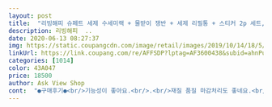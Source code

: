 ```yaml
---
layout: post 
title:  "리빙해피 슈페트 세제 수세미랙 + 물받이 쟁반 + 세제 리필통 + 스티커 2p 세트, silver, 1세트" 
description: 리빙해피  ..
date: 2020-06-13 08:27:37 
img: https://static.coupangcdn.com/image/retail/images/2019/10/14/18/5/bb0a6d69-4b6a-4c01-9467-5cff8418d43f.jpg 
linkUrl: https://link.coupang.com/re/AFFSDP?lptag=AF3600438&subid=ahnPublicAsk&pageKey=321822685&itemId=1030280882&vendorItemId=5478192831&traceid=V0-113-1bdad9b3ca55c797 
categories: [1014] 
color: 43A047 
price: 18500 
author: Ask View Shop 
cont:  "●구매후기●<br/>기능성이 좋아요.<br/>.<br/>재질 품질 마감처리도 좋네요.<br/>.<br/><br/>너무 이뻐요 물기 남아서 고이는거 극혐인데 깔끔하게 잘 빠져서 만족해요.<br/> 세제용기를 추가로 구매할수있음 좋겠어요!?<br/>세제톡이 랙 안에 딱 맞아서 뒤에 뭘 더 넣을 순 없네요.<br/><br/>이쁩니다.<br/> 우리집 주방에 딱이에요.<br/><br/>기능성이 좋아요.<br/>.<br/>재질 품질 마감처리도 좋네요.<br/>.<br/><br/>너무 이뻐요 물기 남아서 고이는거 극혐인데 깔끔하게 잘 빠져서 만족해요.<br/> 세제용기를 추가로 구매할수있음 좋겠어요!?<br/>세제톡이 랙 안에 딱 맞아서 뒤에 뭘 더 넣을 순 없네요.<br/><br/>이쁩니다.<br/> 우리집 주방에 딱이에요.<br/><br/>" 
---
```

